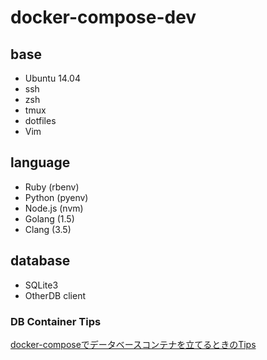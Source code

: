 # docker-compose-dev

## base
- Ubuntu 14.04
- ssh
- zsh
- tmux
- dotfiles
- Vim

## language
- Ruby (rbenv)
- Python (pyenv)
- Node.js (nvm)
- Golang (1.5)
- Clang (3.5)

## database
- SQLite3
- OtherDB client

### DB Container Tips
[docker-composeでデータベースコンテナを立てるときのTips](http://blog.muuny-blue.info/9f067d8d6df2d4b8c64fb4c084d6c208.html)
